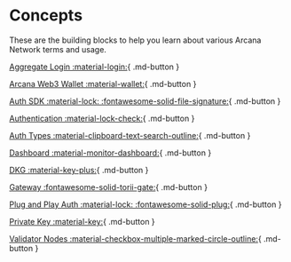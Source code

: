 # Concepts

These are the building blocks to help you learn about various Arcana Network terms and usage.

[Aggregate Login :material-login:](authtype/aggregatelogin.md){ .md-button }

[Arcana Web3 Wallet :material-wallet:](anwallet/index.md){ .md-button }

[Auth SDK :material-lock: :fontawesome-solid-file-signature:](authsdk.md){ .md-button }

[Authentication :material-lock-check:](authtype/arcanaauth.md){ .md-button }

[Auth Types :material-clipboard-text-search-outline:](authtype/index.md){ .md-button }

[Dashboard :material-monitor-dashboard:](dashboard.md){ .md-button }

[DKG :material-key-plus:](dkg/index.md){ .md-button }

[Gateway :fontawesome-solid-torii-gate:](gateway_nodes.md){ .md-button }

[Plug and Play Auth :material-lock: :fontawesome-solid-plug:](plugnplayauth.md){ .md-button }

[Private Key :material-key:](privatekey.md){ .md-button }

[Validator Nodes :material-checkbox-multiple-marked-circle-outline:](validator_nodes.md){ .md-button }